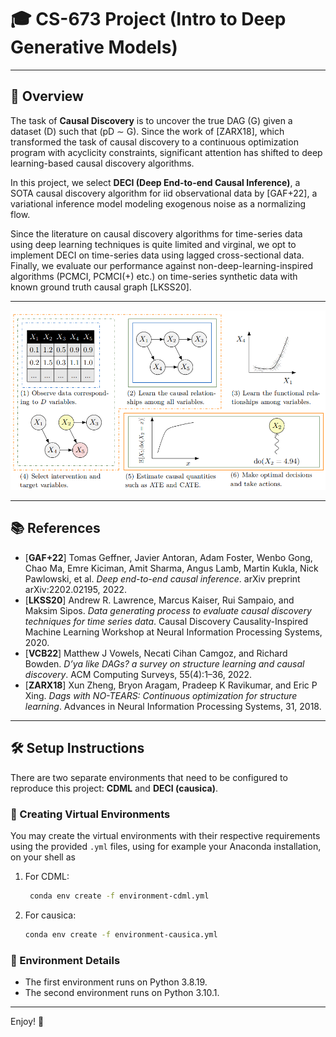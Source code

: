 # 🎓 CS-673 Project (Intro to Deep Generative Models)

---

## 📜 Overview

The task of **Causal Discovery** is to uncover the true DAG \(G\) given a dataset \(D\) such that \(pD ∼ G\). Since the work of [ZARX18], which transformed the task of causal discovery to a continuous optimization program with acyclicity constraints, significant attention has shifted to deep learning-based causal discovery algorithms.

In this project, we select **DECI (Deep End-to-end Causal Inference)**, a SOTA causal discovery algorithm for iid observational data by [GAF+22], a variational inference model modeling exogenous noise as a normalizing flow.

Since the literature on causal discovery algorithms for time-series data using deep learning techniques is quite limited and virginal, we opt to implement DECI on time-series data using lagged cross-sectional data. Finally, we evaluate our performance against non-deep-learning-inspired algorithms (PCMCI, PCMCI(+) etc.) on time-series synthetic data with known ground truth causal graph [LKSS20].

---

![DECI](assets/DECI.png)

---

## 📚 References

- [**GAF+22**] Tomas Geffner, Javier Antoran, Adam Foster, Wenbo Gong, Chao Ma, Emre Kiciman, Amit Sharma, Angus Lamb, Martin Kukla, Nick Pawlowski, et al. *Deep end-to-end causal inference*. arXiv preprint arXiv:2202.02195, 2022.
- [**LKSS20**] Andrew R. Lawrence, Marcus Kaiser, Rui Sampaio, and Maksim Sipos. *Data generating process to evaluate causal discovery techniques for time series data*. Causal Discovery Causality-Inspired Machine Learning Workshop at Neural Information Processing Systems, 2020.
- [**VCB22**] Matthew J Vowels, Necati Cihan Camgoz, and Richard Bowden. *D’ya like DAGs? a survey on structure learning and causal discovery*. ACM Computing Surveys, 55(4):1–36, 2022.
- [**ZARX18**] Xun Zheng, Bryon Aragam, Pradeep K Ravikumar, and Eric P Xing. *Dags with NO-TEARS: Continuous optimization for structure learning*. Advances in Neural Information Processing Systems, 31, 2018.

---

## 🛠️ Setup Instructions

There are two separate environments that need to be configured to reproduce this project: **CDML** and **DECI (causica)**.

### 🐍 Creating Virtual Environments

You may create the virtual environments with their respective requirements using the provided `.yml` files, using for example your Anaconda installation, on your shell as

1. For CDML:
   ```sh
    conda env create -f environment-cdml.yml
   ```

2. For causica:
   ```sh
   conda env create -f environment-causica.yml
   ```

### 📌 Environment Details

- The first environment runs on Python 3.8.19.
- The second environment runs on Python 3.10.1.

---

Enjoy! 🚀

